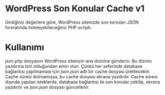# WordPress Son Konular Cache v1
Girdiğiniz değerlere göre, WordPress sitenizde son konuları JSON formatında listeleyebileceğiniz PHP scripti.


# Kullanımı
json.php dosyasını WordPress sitenizin ana dizinine gönderin. Bu dizinin yazdırma izni olduğundan emin olun. Çünkü her seferinde database bağlantısı yapılmaması için json.json adlı bir cache dosyası üretilecektir. Cache süresi dolmamışsa, bu cache dosyası ekrana yazdırılır. Cache süresi dışında yapılan isteklerde, database bağlantısı ile son konular çekilip, ekrana yazdırılır ve json.json dosyası güncellenir.

